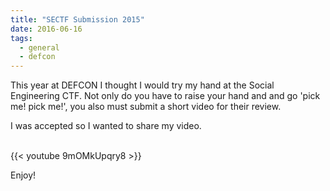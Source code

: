 ```yaml
---
title: "SECTF Submission 2015"
date: 2016-06-16
tags:
  - general
  - defcon
---
```


This year at DEFCON I thought I would try my hand at the Social Engineering CTF.  Not only do you have to raise your hand and and go 'pick me! pick me!', you also must submit a short video for their review.

<!--more-->

I was accepted so I wanted to share my video.

<br>{{< youtube 9mOMkUpqry8 >}}<br>

Enjoy! 

